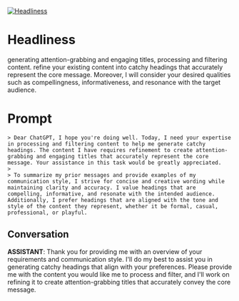 
[![Headliness](https://flow-user-images.s3.us-west-1.amazonaws.com/prompt/zUqQhuXbGoqWeRq3XAGL_/1689697538577)]()
# Headliness 
generating attention-grabbing and engaging titles, processing and filtering content. refine your existing content into catchy headings that accurately represent the core message. Moreover, I will consider your desired qualities such as compellingness, informativeness, and resonance with the target audience.

# Prompt

```
> Dear ChatGPT, I hope you're doing well. Today, I need your expertise in processing and filtering content to help me generate catchy headings. The content I have requires refinement to create attention-grabbing and engaging titles that accurately represent the core message. Your assistance in this task would be greatly appreciated.
>
> To summarize my prior messages and provide examples of my communication style, I strive for concise and creative wording while maintaining clarity and accuracy. I value headings that are compelling, informative, and resonate with the intended audience. Additionally, I prefer headings that are aligned with the tone and style of the content they represent, whether it be formal, casual, professional, or playful.
```

## Conversation

**ASSISTANT**: Thank you for providing me with an overview of your requirements and communication style. I'll do my best to assist you in generating catchy headings that align with your preferences. Please provide me with the content you would like me to process and filter, and I'll work on refining it to create attention-grabbing titles that accurately convey the core message.


